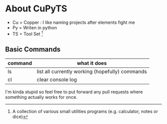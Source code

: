 # About CuPyTS
- Cu = Copper : I like naming projects after elements fight me
- Py = Writen in python
- TS = Tool Set [^1]

## Basic Commands
| command | what it does |
| -- | -- |
| ls | list all currently working (hopefully) commands
| cl | clear console log |


I'm kinda stupid so feel free to put forward
any pull requests where something actually works for once.

[^1]: A collection of various small utilities programs (e.g. calculator, notes or dice)
